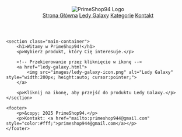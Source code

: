 <!DOCTYPE html>
<html lang="pl">
<head>
    <meta charset="UTF-8">
    <meta name="viewport" content="width=device-width, initial-scale=1.0">
    <title>PrimeShop94 - Strona Główna</title>
    <link rel="stylesheet" href="styles.css">
    <link rel="icon" type="image/webp" href="logoV2.webp">
</head>
<body>
    <header>
        <img src="logoV2.webp" alt="PrimeShop94 Logo" class="logo">
        <nav>
            <a href="index.html">Strona Główna</a>
            <a href="ledy-galaxy.html">Ledy Galaxy</a>
            <a href="#">Kategorie</a>
            <a href="#">Kontakt</a>
        </nav>
    </header>

    <section class="main-container">
        <h1>Witamy w PrimeShop94!</h1>
        <p>Wybierz produkt, który Cię interesuje.</p>

        <!-- Przekierowanie przez kliknięcie w ikonę -->
        <a href="ledy-galaxy.html">
            <img src="images/ledy-galaxy-icon.png" alt="Ledy Galaxy" style="width:200px; height:auto; cursor:pointer;">
        </a>
        
        <p>Kliknij na ikonę, aby przejść do produktu Ledy Galaxy.</p>
    </section>

    <footer>
        <p>&copy; 2025 PrimeShop94.</p>
        <p>Kontakt: <a href="mailto:primeshop944@gmail.com" style="color:#fff;">primeshop944@gmail.com</a></p>
    </footer>
</body>
</html>

